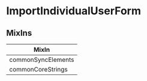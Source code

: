 # ImportIndividualUserForm

## MixIns

<!-- @vuese:ImportIndividualUserForm:mixIns:start -->
|MixIn|
|---|
|commonSyncElements|
|commonCoreStrings|

<!-- @vuese:ImportIndividualUserForm:mixIns:end -->
